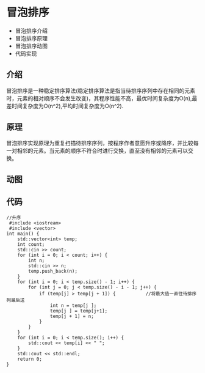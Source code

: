 # 冒泡排序
+ 冒泡排序介绍
+ 冒泡排序原理
+ 冒泡排序动图
+ 代码实现

## 介绍
冒泡排序是一种稳定排序算法(稳定排序算法是指当待排序序列中存在相同的元素时，元素的相对顺序不会发生改变)，其程序性能不高，最优时间复杂度为O(n),最差时间复杂度为O(n^2),平均时间复杂度为O(n^2).

## 原理
冒泡排序实现原理为重复扫描待排序序列，按程序作者意愿升序或降序，并比较每一对相邻的元素。当元素的顺序不符合时进行交换，直至没有相邻的元素可以交换。

## 动图

## 代码
```
//升序
 #include <iostream>
 #include <vector>
int main() {
	std::vector<int> temp;
	int count;
	std::cin >> count;
	for (int i = 0; i < count; i++) {
		int n;
		std::cin >> n;
		temp.push_back(n);
	}
	for (int i = 0; i < temp.size() - 1; i++) {
		for (int j = 0; j < temp.size() - i - 1; j++) {
			if (temp[j] > temp[j + 1]) {           //将最大值一直往待排序列最后送
				int n = temp[j ];
				temp[j ] = temp[j+1];
				temp[j + 1] = n;
			}
		}
	}
	for (int i = 0; i < temp.size(); i++) {
		std::cout << temp[i] << " ";
	}
	std::cout << std::endl;
	return 0;
}
 
```